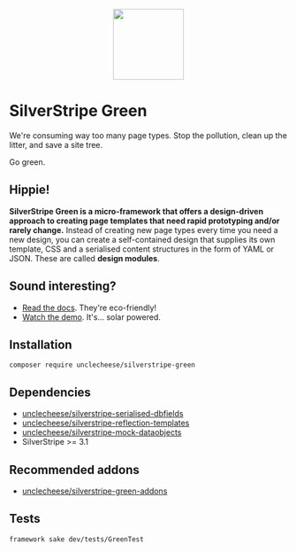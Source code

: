 <p align="center"><img src="docs/green.png?raw=true" style="height:128px" /></p>

# SilverStripe Green

We're consuming way too many page types. Stop the pollution, clean up the litter, and save a site tree.

Go green.

## Hippie!

**SilverStripe Green is a micro-framework that offers a design-driven approach to creating page templates that need rapid prototyping and/or rarely change.** Instead of creating new page types every time you need a new design, you can create a self-contained design that supplies its own template, CSS and a serialised content structures in the form of YAML or JSON. These are called **design modules**.

## Sound interesting?

* [Read the docs](docs/en/index.md). They're eco-friendly!
* [Watch the demo](https://vimeo.com/179834516). It's... solar powered.

## Installation
`composer require unclecheese/silverstripe-green`

## Dependencies
* [unclecheese/silverstripe-serialised-dbfields](http://github.com/unclecheese/silverstripe-serialised-db-fields)
* [unclecheese/silverstripe-reflection-templates](https://github.com/unclecheese/silverstripe-reflection-templates)
* [unclecheese/silverstripe-mock-dataobjects](https://github.com/unclecheese/silverstripe-mock-dataobjects)
* SilverStripe >= 3.1

## Recommended addons
* [unclecheese/silverstripe-green-addons](https://github.com/unclecheese/silverstripe-green-addons) 
## Tests
`framework sake dev/tests/GreenTest`

